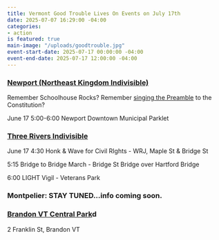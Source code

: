 ```yaml
---
title: Vermont Good Trouble Lives On Events on July 17th
date: 2025-07-07 16:29:00 -04:00
categories:
- action
is featured: true
main-image: "/uploads/goodtrouble.jpg"
event-start-date: 2025-07-17 00:00:00 -04:00
event-end-date: 2025-07-17 12:00:00 -04:00
---
```


### [Newport (Northeast Kingdom Indivisible)](https://www.mobilize.us/john-lewis-actions/event/808855/?emci=d6300587-5358-f011-8f7c-6045bdfe8e9c&emdi=50eed36f-2f5b-f011-8f7c-6045bdfe8e9c&ceid=2500793)

Remember Schoolhouse Rocks? Remember [singing the Preamble](https://www.youtube.com/embed/0EfnNUt_nwY?emci=d6300587-5358-f011-8f7c-6045bdfe8e9c&emdi=50eed36f-2f5b-f011-8f7c-6045bdfe8e9c&ceid=2500793) to the Constitution?

June 17 5:00-6:00 Newport Downtown Municipal Parklet

 

### [Three Rivers Indivisible](https://www.mobilize.us/john-lewis-actions/event/809442/?emci=d6300587-5358-f011-8f7c-6045bdfe8e9c&emdi=50eed36f-2f5b-f011-8f7c-6045bdfe8e9c&ceid=2500793)

June 17 4:30 Honk & Wave for Civil RIghts - WRJ, Maple St & Bridge St

5:15 Bridge to Bridge March - Bridge St Bridge over Hartford Bridge

6:00 LIGHT Vigil - Veterans Park



### Montpelier: STAY TUNED...info coming soon.



### [Brandon VT Central Park](https://www.mobilize.us/john-lewis-actions/event/804976/?emci=d6300587-5358-f011-8f7c-6045bdfe8e9c&emdi=50eed36f-2f5b-f011-8f7c-6045bdfe8e9c&ceid=2500793)d

2 Franklin St, Brandon VT